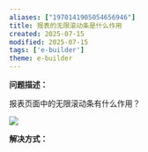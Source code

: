 ```yaml
---
aliases: ["1970141905054656946"]
title: 报表的无限滚动条是什么作用
created: 2025-07-15
modified: 2025-07-15
tags: ['e-builder']
theme: e-builder
---
```


**问题描述：**

报表页面中的无限滚动条有什么作用？

![](https://myhelpdoc.oss-cn-heyuan.aliyuncs.com/mdimages/6c8830a54f99fbf642047d6eac7ab274.jpg)

**解决方式：**

